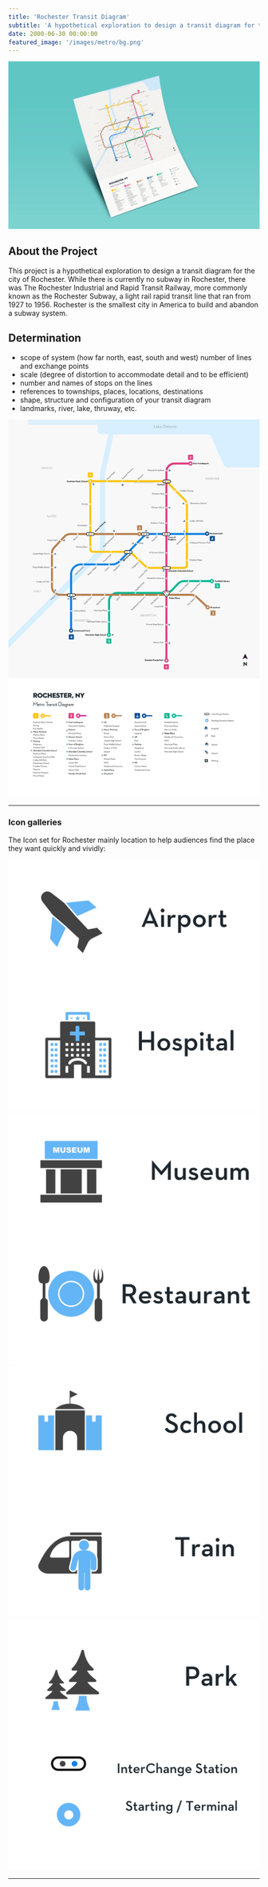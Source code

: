 ```yaml
---
title: 'Rochester Transit Diagram'
subtitle: 'A hypothetical exploration to design a transit diagram for the city of Rochester.'
date: 2000-06-30 00:00:00
featured_image: '/images/metro/bg.png'
---
```


![](/images/metro/mockup.jpg)

## About the Project

This project is a hypothetical exploration to design a transit diagram for the city of Rochester. While there is currently no subway in Rochester, there was The Rochester Industrial and Rapid Transit Railway, more commonly known as the Rochester Subway, a light rail rapid transit line that ran from 1927 to 1956. Rochester is the smallest city in America to build and abandon a subway system.

## Determination
- scope of system (how far north, east, south and west)
number of lines and exchange points
- scale (degree of distortion to accommodate detail and to be efficient)
- number and names of stops on the lines
- references to townships, places, locations, destinations
- shape, structure and configuration of your transit diagram
- landmarks, river, lake, thruway, etc.


![](/images/metro/metro.png)

---

### Icon galleries


The Icon set for Rochester mainly location to help audiences find the place they want quickly and vividly:

<div class="gallery" data-columns="4">
	<img src="/images/metro/icon1.png">
	<img src="/images/metro/icon2.png">
	<img src="/images/metro/icon3.png">
	<img src="/images/metro/icon4.png">
	</div>

---